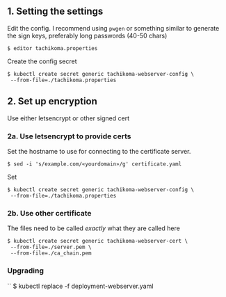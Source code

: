 ## 1. Setting the settings

Edit the config. I recommend using `pwgen` or something similar to generate 
the sign keys, preferably long passwords (40-50 chars)
```
$ editor tachikoma.properties
```

Create the config secret
```
$ kubectl create secret generic tachikoma-webserver-config \
 --from-file=./tachikoma.properties
```

## 2. Set up encryption

Use either letsencrypt or other signed cert 

### 2a. Use letsencrypt to provide certs
Set the hostname to use for connecting to the certificate server. 
```
$ sed -i 's/example.com/«yourdomain»/g' certificate.yaml
```

Set 
```
$ kubectl create secret generic tachikoma-webserver-config \
 --from-file=./tachikoma.properties
```



### 2b. Use other certificate

The files need to be called _exactly_ what they are called here

```
$ kubectl create secret generic tachikoma-webserver-cert \
 --from-file=./server.pem \
 --from-file=./ca_chain.pem
```




### Upgrading

``
$ kubectl replace -f deployment-webserver.yaml
```